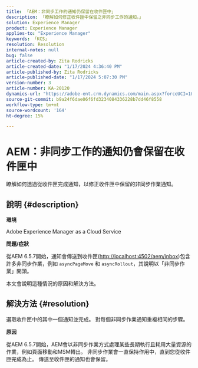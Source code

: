 ```yaml
---
title: 「AEM：非同步工作的通知仍保留在收件匣中」
description: 「瞭解如何修正收件匣中保留之非同步工作的通知。」
solution: Experience Manager
product: Experience Manager
applies-to: "Experience Manager"
keywords: 「KCS」
resolution: Resolution
internal-notes: null
bug: false
article-created-by: Zita Rodricks
article-created-date: "1/17/2024 4:36:40 PM"
article-published-by: Zita Rodricks
article-published-date: "1/17/2024 5:07:30 PM"
version-number: 3
article-number: KA-20120
dynamics-url: "https://adobe-ent.crm.dynamics.com/main.aspx?forceUCI=1&pagetype=entityrecord&etn=knowledgearticle&id=094bc993-56b5-ee11-a569-6045bd006239"
source-git-commit: b9a24f6dae06f6fd3234084336228b7dd46f8558
workflow-type: tm+mt
source-wordcount: '164'
ht-degree: 15%

---
```


# AEM：非同步工作的通知仍會保留在收件匣中


瞭解如何透過從收件匣完成通知，以修正收件匣中保留的非同步作業通知。

## 說明 {#description}


<b>環境</b>

Adobe Experience Manager as a Cloud Service 

<b>問題/症狀</b>

從AEM 6.5.7開始，通知會傳送到收件匣([http://localhost:4502/aem/inbox](http://localhost:4502/aem/inbox))包含許多非同步作業，例如 `asyncPageMove` 和 `asyncRollout`，其說明以「非同步作業」開頭。

本文會說明這種情況的原因和解決方法。




## 解決方法 {#resolution}


選取收件匣中的其中一個通知並完成。 對每個非同步作業通知重複相同的步驟。

<b>原因</b>

從AEM 6.5.7開始，AEM會以非同步作業方式處理某些長期執行且耗用大量資源的作業，例如頁面移動和MSM轉出。 非同步作業會一直保持作用中，直到您從收件匣完成為止。 傳送至收件匣的通知也會保留。
